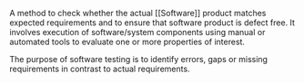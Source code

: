 A method to check whether the actual [[Software]] product matches expected requirements and to ensure that software product is defect free. It involves execution of software/system components using manual or automated tools to evaluate one or more properties of interest.

The purpose of software testing is to identify errors, gaps or missing requirements in contrast to actual requirements.